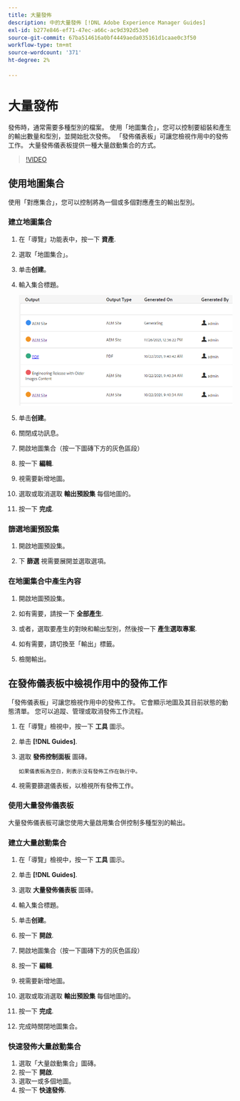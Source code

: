 ```yaml
---
title: 大量發佈
description: 中的大量發佈 [!DNL Adobe Experience Manager Guides]
exl-id: b277e846-ef71-47ec-a66c-ac9d392d53e0
source-git-commit: 67ba514616a0bf4449aeda035161d1caae0c3f50
workflow-type: tm+mt
source-wordcount: '371'
ht-degree: 2%

---
```


# 大量發佈

發佈時，通常需要多種型別的檔案。 使用「地圖集合」，您可以控制要組裝和產生的輸出數量和型別，並開始批次發佈。 「發佈儀表板」可讓您檢視作用中的發佈工作。 大量發佈儀表板提供一種大量啟動集合的方式。

>[!VIDEO](https://video.tv.adobe.com/v/338985?quality=12&learn=on)

## 使用地圖集合

使用「對應集合」，您可以控制將為一個或多個對應產生的輸出型別。

### 建立地圖集合

1. 在「導覽」功能表中，按一下 **資產**.

1. 選取「地圖集合」。

1. 单击&#x200B;**创建**。

1. 輸入集合標題。

   ![地圖集合](images/map-collection.png)

1. 单击&#x200B;**创建**。
1. 關閉成功訊息。

1. 開啟地圖集合（按一下圖磚下方的灰色區段）

1. 按一下 **編輯**.

1. 視需要新增地圖。

1. 選取或取消選取 **輸出預設集** 每個地圖的。
1. 按一下 **完成**.

### 篩選地圖預設集

1. 開啟地圖預設集。

1. 下 **篩選** 視需要展開並選取選項。

### 在地圖集合中產生內容

1. 開啟地圖預設集。

1. 如有需要，請按一下 **全部產生**.

1. 或者，選取要產生的對映和輸出型別，然後按一下 **產生選取專案**.

1. 如有需要，請切換至「輸出」標籤。

1. 檢閱輸出。

## 在發佈儀表板中檢視作用中的發佈工作

「發佈儀表板」可讓您檢視作用中的發佈工作。 它會顯示地圖及其目前狀態的動態清單。 您可以追蹤、管理或取消發佈工作流程。

1. 在「導覽」檢視中，按一下 **工具** 圖示。

1. 单击 **[!DNL Guides]**.

1. 選取 **發佈控制面板** 圖磚。

       如果儀表板為空白，則表示沒有發佈工作在執行中。
       
   
1. 視需要篩選儀表板，以檢視所有發佈工作。

### 使用大量發佈儀表板

大量發佈儀表板可讓您使用大量啟用集合併控制多種型別的輸出。

### 建立大量啟動集合

1. 在「導覽」檢視中，按一下 **工具** 圖示。

1. 单击 **[!DNL Guides]**.

1. 選取 **大量發佈儀表板** 圖磚。

1. 輸入集合標題。

1. 单击&#x200B;**创建**。

1. 按一下 **開啟**.

1. 開啟地圖集合（按一下圖磚下方的灰色區段）

1. 按一下 **編輯**.

1. 視需要新增地圖。

1. 選取或取消選取 **輸出預設集** 每個地圖的。
1. 按一下 **完成**.
1. 完成時關閉地圖集合。

### 快速發佈大量啟動集合

1. 選取「大量啟動集合」圖磚。
1. 按一下 **開啟**.
1. 選取一或多個地圖。
1. 按一下 **快速發佈**.
